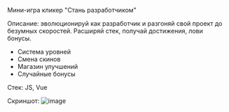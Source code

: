 Мини-игра кликер "Стань разработчиком"

Описание: эволюционируй как разработчик и разгоняй свой проект до безумных скоростей. Расширяй стек, получай достижения, лови бонусы. 

- Система уровней
- Смена скинов
- Магазин улучшений
- Случайные бонусы

Стек: JS, Vue

Скриншот:
![image](https://github.com/user-attachments/assets/3664a549-1910-4125-8801-ffdb486a48ec)

